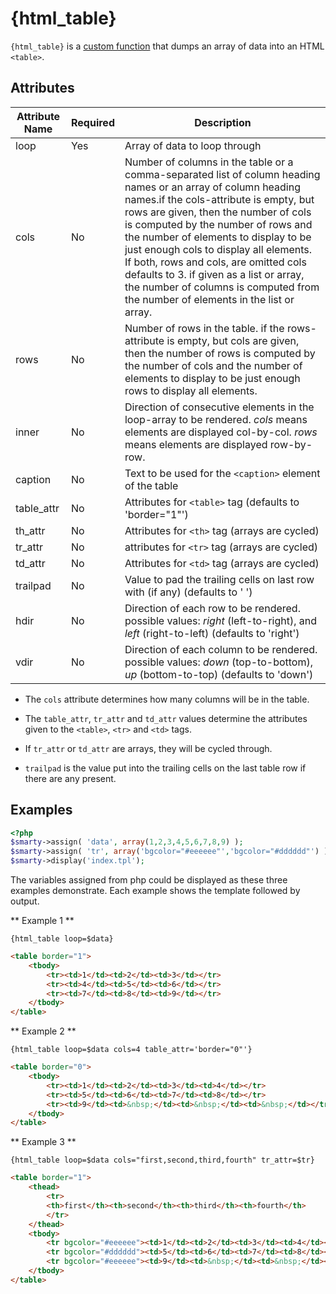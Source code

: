 # {html_table}

`{html_table}` is a [custom function](index.md) that
dumps an array of data into an HTML `<table>`.

## Attributes

| Attribute Name | Required | Description                                                                                                                                                                                                                                                                                                                                                                                                                                                                                       |
|----------------|----------|---------------------------------------------------------------------------------------------------------------------------------------------------------------------------------------------------------------------------------------------------------------------------------------------------------------------------------------------------------------------------------------------------------------------------------------------------------------------------------------------------|
| loop           | Yes      | Array of data to loop through                                                                                                                                                                                                                                                                                                                                                                                                                                                                     |
| cols           | No       | Number of columns in the table or a comma-separated list of column heading names or an array of column heading names.if the cols-attribute is empty, but rows are given, then the number of cols is computed by the number of rows and the number of elements to display to be just enough cols to display all elements. If both, rows and cols, are omitted cols defaults to 3. if given as a list or array, the number of columns is computed from the number of elements in the list or array. |
| rows           | No       | Number of rows in the table. if the rows-attribute is empty, but cols are given, then the number of rows is computed by the number of cols and the number of elements to display to be just enough rows to display all elements.                                                                                                                                                                                                                                                                  |
| inner          | No       | Direction of consecutive elements in the loop-array to be rendered. *cols* means elements are displayed col-by-col. *rows* means elements are displayed row-by-row.                                                                                                                                                                                                                                                                                                                               |
| caption        | No       | Text to be used for the `<caption>` element of the table                                                                                                                                                                                                                                                                                                                                                                                                                                          |
| table\_attr    | No       | Attributes for `<table>` tag (defaults to 'border="1"')                                                                                                                                                                                                                                                                                                                                                                                                                                           |
| th\_attr       | No       | Attributes for `<th>` tag (arrays are cycled)                                                                                                                                                                                                                                                                                                                                                                                                                                                     |
| tr\_attr       | No       | attributes for `<tr>` tag (arrays are cycled)                                                                                                                                                                                                                                                                                                                                                                                                                                                     |
| td\_attr       | No       | Attributes for `<td>` tag (arrays are cycled)                                                                                                                                                                                                                                                                                                                                                                                                                                                     |
| trailpad       | No       | Value to pad the trailing cells on last row with (if any) (defaults to '&nbsp;')                                                                                                                                                                                                                                                                                                                                                                                                                  |
| hdir           | No       | Direction of each row to be rendered. possible values: *right* (left-to-right), and *left* (right-to-left) (defaults to 'right')                                                                                                                                                                                                                                                                                                                                                                  |
| vdir           | No       | Direction of each column to be rendered. possible values: *down* (top-to-bottom), *up* (bottom-to-top) (defaults to 'down')                                                                                                                                                                                                                                                                                                                                                                       |

-   The `cols` attribute determines how many columns will be in the
    table.

-   The `table_attr`, `tr_attr` and `td_attr` values determine the
    attributes given to the `<table>`, `<tr>` and `<td>` tags.

-   If `tr_attr` or `td_attr` are arrays, they will be cycled through.

-   `trailpad` is the value put into the trailing cells on the last
    table row if there are any present.

## Examples

```php
<?php
$smarty->assign( 'data', array(1,2,3,4,5,6,7,8,9) );
$smarty->assign( 'tr', array('bgcolor="#eeeeee"','bgcolor="#dddddd"') );
$smarty->display('index.tpl');
```

The variables assigned from php could be displayed as these three
examples demonstrate. Each example shows the template followed by
output.

** Example 1 **
```smarty
{html_table loop=$data}
```
```html
<table border="1">
    <tbody>
        <tr><td>1</td><td>2</td><td>3</td></tr>
        <tr><td>4</td><td>5</td><td>6</td></tr>
        <tr><td>7</td><td>8</td><td>9</td></tr>
    </tbody>
</table>
```

** Example 2 **
```smarty
{html_table loop=$data cols=4 table_attr='border="0"'}
```
```html
<table border="0">
    <tbody>
        <tr><td>1</td><td>2</td><td>3</td><td>4</td></tr>
        <tr><td>5</td><td>6</td><td>7</td><td>8</td></tr>
        <tr><td>9</td><td>&nbsp;</td><td>&nbsp;</td><td>&nbsp;</td></tr>
    </tbody>
</table>
```

** Example 3 **
```smarty
{html_table loop=$data cols="first,second,third,fourth" tr_attr=$tr}
```
```html
<table border="1">
    <thead>
        <tr>
        <th>first</th><th>second</th><th>third</th><th>fourth</th>
        </tr>
    </thead>
    <tbody>
        <tr bgcolor="#eeeeee"><td>1</td><td>2</td><td>3</td><td>4</td></tr>
        <tr bgcolor="#dddddd"><td>5</td><td>6</td><td>7</td><td>8</td></tr>
        <tr bgcolor="#eeeeee"><td>9</td><td>&nbsp;</td><td>&nbsp;</td><td>&nbsp;</td></tr>
    </tbody>
</table>
```
      
